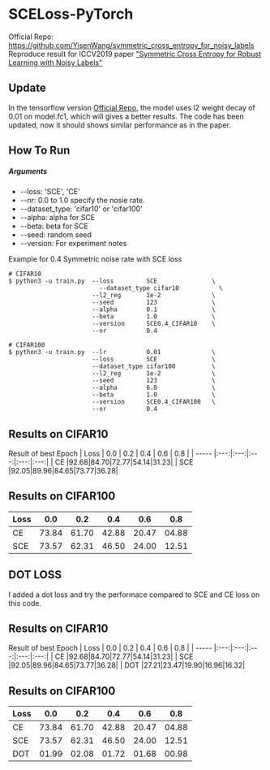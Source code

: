 # SCELoss-PyTorch

Official Repo: https://github.com/YisenWang/symmetric_cross_entropy_for_noisy_labels \
Reproduce result for ICCV2019 paper ["Symmetric Cross Entropy for Robust Learning with Noisy Labels"](https://arxiv.org/abs/1908.06112)

## Update
In the tensorflow version [Official Repo](https://github.com/YisenWang/symmetric_cross_entropy_for_noisy_labels), the model uses l2 weight decay of 0.01 on model.fc1, which will gives a better results.
The code has been updated, now it should shows similar performance as in the paper.


## How To Run
##### Arguments
* --loss: 'SCE', 'CE'
* --nr: 0.0 to 1.0 specify the nosie rate.
* --dataset_type: 'cifar10' or 'cifar100'
* --alpha: alpha for SCE
* --beta: beta for SCE
* --seed: random seed
* --version: For experiment notes

Example for 0.4 Symmetric noise rate with SCE loss
```console
# CIFAR10
$ python3 -u train.py  --loss         SCE               \
	                     --dataset_type cifar10           \
                       --l2_reg       1e-2              \
                       --seed         123               \
                       --alpha        0.1               \
                       --beta         1.0               \
                       --version      SCE0.4_CIFAR10    \
                       --nr           0.4

# CIFAR100
$ python3 -u train.py  --lr           0.01              \
                       --loss         SCE               \
                       --dataset_type cifar100          \
                       --l2_reg       1e-2              \
                       --seed         123               \
                       --alpha        6.0               \
                       --beta         1.0               \
                       --version      SCE0.4_CIFAR100   \
                       --nr           0.4

```
## Results on CIFAR10
Result of best Epoch
| Loss  | 0.0 | 0.2 | 0.4 | 0.6 | 0.8 |
| ----- |:---:|:---:|:---:|:---:|:---:|
| CE    |92.68|84.70|72.77|54.14|31.23|
| SCE   |92.05|89.96|84.65|73.77|36.28|

## Results on CIFAR100
| Loss  | 0.0 | 0.2 | 0.4 | 0.6 | 0.8 |
| ----- |:---:|:---:|:---:|:---:|:---:|
| CE    |73.84|61.70|42.88|20.47|04.88|
| SCE   |73.57|62.31|46.50|24.00|12.51|

## DOT LOSS
I added a dot loss and try the performace compared to SCE and CE loss on this code.

## Results on CIFAR10
Result of best Epoch
| Loss  | 0.0 | 0.2 | 0.4 | 0.6 | 0.8 |
| ----- |:---:|:---:|:---:|:---:|:---:|
| CE    |92.68|84.70|72.77|54.14|31.23|
| SCE   |92.05|89.96|84.65|73.77|36.28|
| DOT   |27.21|23.47|19.90|16.96|16.32|

## Results on CIFAR100
| Loss  | 0.0 | 0.2 | 0.4 | 0.6 | 0.8 |
| ----- |:---:|:---:|:---:|:---:|:---:|
| CE    |73.84|61.70|42.88|20.47|04.88|
| SCE   |73.57|62.31|46.50|24.00|12.51|
| DOT   |01.99|02.08|01.72|01.68|00.98|